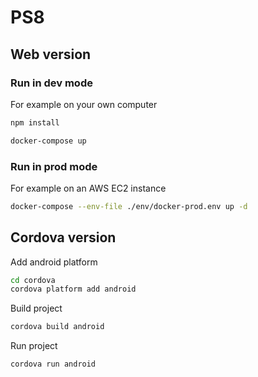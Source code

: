# PS8

## Web version

### Run in dev mode

For example on your own computer

```bash
npm install
```

```bash
docker-compose up
```

### Run in prod mode

For example on an AWS EC2 instance

```bash
docker-compose --env-file ./env/docker-prod.env up -d
```

## Cordova version

Add android platform
```bash
cd cordova
cordova platform add android
```

Build project
```bash
cordova build android
```

Run project
```bash
cordova run android
```
